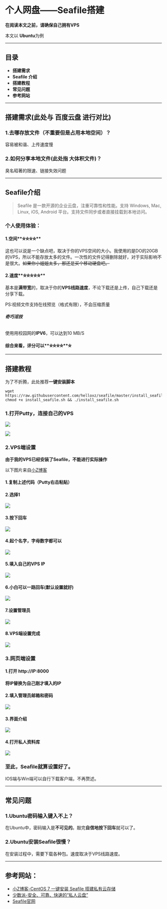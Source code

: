 
# 个人网盘——**Seafile**搭建

**在阅读本文之前，请确保自己拥有VPS**


本文以 **Ubuntu**为例


***
## 目录
* **搭建需求**
* **Seafile 介绍**
* **搭建教程**
* **常见问题**
* **参考网站**


***


## **搭建需求**(此处与 **百度云盘** 进行对比)

### 1.去哪存放文件（不重要但是占用本地空间）？
容易被和谐、上传速度慢
### 2.如何分享本地文件(此处指 大体积文件)？
臭名昭著的限速、链接失效问题


***


## **Seafile介绍**
>Seafile 是一款开源的企业云盘，注重可靠性和性能。支持 Windows, Mac, Linux, iOS, Android 平台。支持文件同步或者直接挂载到本地访问。


### 个人使用体验：
#### 1.空间**⛤⛤⛤⛤**
这也可以说是一个缺点吧，取决于你的VPS空间的大小。我使用的是DO的20GB的VPS，所以不能存放太多的文件。一次性的文件记得删除就好，对于实际影响不是很大。~~如果你小姐姐太多，那还是买个移动硬盘吧。~~
#### 2.速度**⛤⛤⛤⛤⛤**
基本是**满带宽**的，取决于你的**VPS线路速度**，不论下载还是上传，自己下载还是分享下载。

PS:视频文件支持在线预览（格式有限），不会压缩质量
###### **奇巧淫技**
使用用校园网的**IPV6**，可以达到10 MB/S

#### 综合来看，评分可以**⛤⛤⛤⛤**⛤


***


## **搭建教程**

为了不折腾，此处推荐**一键安装脚本**
```
wget https://raw.githubusercontent.com/helloxz/seafile/master/install_seafile.sh
chmod +x install_seafile.sh && ./install_seafile.sh
```
### 1.打开**Putty**，连接自己的**VPS**
![](http://ww1.sinaimg.cn/large/d8b30b42gy1fp5dum1bj5j20go0deac5.jpg)


![](http://ww1.sinaimg.cn/large/d8b30b42gy1fp5dvnwidnj20o10awdhi.jpg)
### 2.**VPS端设置**

**由于我的VPS已经安装了Seafile，不能进行实际操作**


以下图片来自[小Z博客](https://www.xiaoz.me/archives/8480)

#### 1.复制上述代码（Putty**右击粘贴**）


#### 2.选择1

![](http://ww1.sinaimg.cn/large/d8b30b42ly1fp6tr7ibihj20h50393yf.jpg)

#### 3.按下回车

![](http://ww1.sinaimg.cn/large/d8b30b42ly1fp6tr7ifngj20i207hjrh.jpg)

#### 4.起个名字，字母数字都可以

![](http://ww1.sinaimg.cn/large/d8b30b42ly1fp6tr7il7yj20ij05bwek.jpg)

#### 5.填入自己的VPS IP

![](http://ww1.sinaimg.cn/large/d8b30b42ly1fp6tr7icqzj20ik04wmxb.jpg)

#### 6.小白可以一路回车(**默认设置**就好)

![](http://ww1.sinaimg.cn/large/d8b30b42ly1fp6tr7jxlpj20i60gpq3e.jpg)


#### 7.设置管理员

![](http://ww1.sinaimg.cn/large/d8b30b42ly1fp6tr7kcf8j20ld060wem.jpg)

#### 8.VPS端设置完成

![](http://ww1.sinaimg.cn/large/d8b30b42ly1fp6tr7o6lmj20dx04dmx4.jpg)

### 3.**网页端设置**
#### 1.打开 http://IP:8000
**将IP替换为自己刚才填入的IP**
#### 2.填入管理员邮箱和密码
![](http://ww1.sinaimg.cn/large/d8b30b42ly1fp6tr7ogtoj20mb0ddjrx.jpg)
#### 3.界面介绍

![](http://ww1.sinaimg.cn/large/d8b30b42gy1fp5e0zso8oj21hc0qbgo4.jpg)
#### 4.打开私人资料库

![](http://ww1.sinaimg.cn/large/d8b30b42gy1fp5e1d0qvpj21hc0go768.jpg)
### 至此，Seafile就算设置好了。
IOS端与Win端可以自行下载客户端，不再赘述。


***


## 常见问题
### 1.Ubuntu密码输入键入不上？
在Ubuntu中，密码输入是**不可见的**。敲完**自信地按下回车**就可以了。
### 2.Ubuntu安装Seafile很慢？
在安装过程中，需要下载各种包。速度取决于VPS线路速度。




***


## 参考网站：
* [小Z博客-CentOS 7 一键安装 Seafile 搭建私有云存储](https://www.xiaoz.me/archives/8480)
* [少数派-安全、可靠、快速的“私人云盘”](https://sspai.com/post/42678)
* [Seafile官网](https://www.seafile.com/home/)
